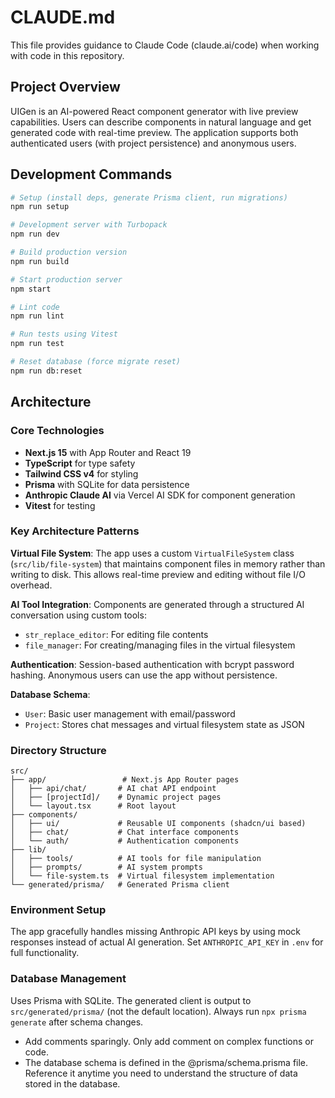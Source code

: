 # CLAUDE.md

This file provides guidance to Claude Code (claude.ai/code) when working with code in this repository.

## Project Overview

UIGen is an AI-powered React component generator with live preview capabilities. Users can describe components in natural language and get generated code with real-time preview. The application supports both authenticated users (with project persistence) and anonymous users.

## Development Commands

```bash
# Setup (install deps, generate Prisma client, run migrations)
npm run setup

# Development server with Turbopack
npm run dev

# Build production version
npm run build

# Start production server
npm start

# Lint code
npm run lint

# Run tests using Vitest
npm run test

# Reset database (force migrate reset)
npm run db:reset
```

## Architecture

### Core Technologies
- **Next.js 15** with App Router and React 19
- **TypeScript** for type safety
- **Tailwind CSS v4** for styling
- **Prisma** with SQLite for data persistence
- **Anthropic Claude AI** via Vercel AI SDK for component generation
- **Vitest** for testing

### Key Architecture Patterns

**Virtual File System**: The app uses a custom `VirtualFileSystem` class (`src/lib/file-system`) that maintains component files in memory rather than writing to disk. This allows real-time preview and editing without file I/O overhead.

**AI Tool Integration**: Components are generated through a structured AI conversation using custom tools:
- `str_replace_editor`: For editing file contents
- `file_manager`: For creating/managing files in the virtual filesystem

**Authentication**: Session-based authentication with bcrypt password hashing. Anonymous users can use the app without persistence.

**Database Schema**:
- `User`: Basic user management with email/password
- `Project`: Stores chat messages and virtual filesystem state as JSON

### Directory Structure

```
src/
├── app/                 # Next.js App Router pages
│   ├── api/chat/       # AI chat API endpoint
│   ├── [projectId]/    # Dynamic project pages
│   └── layout.tsx      # Root layout
├── components/
│   ├── ui/             # Reusable UI components (shadcn/ui based)
│   ├── chat/           # Chat interface components
│   └── auth/           # Authentication components
├── lib/
│   ├── tools/          # AI tools for file manipulation
│   ├── prompts/        # AI system prompts
│   └── file-system.ts  # Virtual filesystem implementation
└── generated/prisma/   # Generated Prisma client
```

### Environment Setup

The app gracefully handles missing Anthropic API keys by using mock responses instead of actual AI generation. Set `ANTHROPIC_API_KEY` in `.env` for full functionality.

### Database Management

Uses Prisma with SQLite. The generated client is output to `src/generated/prisma/` (not the default location). Always run `npx prisma generate` after schema changes.
- Add comments sparingly. Only add comment on complex functions or code.
- The database schema is defined in the @prisma/schema.prisma file. Reference it anytime you need to understand the structure of data stored in the database.